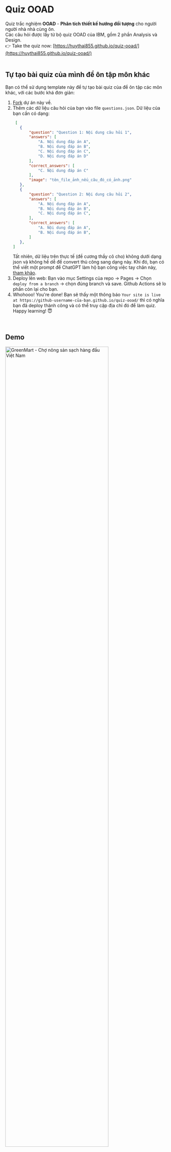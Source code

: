 # Quiz OOAD
Quiz trắc nghiệm **OOAD** - **Phân tích thiết kế hướng đối tượng** cho người người nhà nhà cùng ôn. <br />
Các câu hỏi được lấy từ bộ quiz OOAD của IBM, gồm 2 phần Analysis và Design. <br />
👉 Take the quiz now: [https://huythai855.github.io/quiz-ooad/](https://huythai855.github.io/quiz-ooad/)
<br />
<br />

## Tự tạo bài quiz của mình để ôn tập môn khác
Bạn có thể sử dụng template này để tự tạo bài quiz của để ôn tập các môn khác, với các bước khá đơn giản:
1. [Fork](https://github.com/huythai855/quiz-ooad/fork) dự án này về.
2. Thêm các dữ liệu câu hỏi của bạn vào file `questions.json`. Dữ liệu của bạn cần có dạng:
   ```json
    [
      {
          "question": "Question 1: Nội dung câu hỏi 1",
          "answers": [
              "A. Nội dung đáp án A",
              "B. Nội dung đáp án B",
              "C. Nội dung đáp án C",
              "D. Nội dung đáp án D"
          ],
          "correct_answers": [
              "C. Nội dung đáp án C"
          ],
          "image": "tên_file_ảnh_nếu_câu_đó_có_ảnh.png"
      },
      {
          "question": "Question 2: Nội dung câu hỏi 2",
          "answers": [
              "A. Nội dung đáp án A",
              "B. Nội dung đáp án B",
              "C. Nội dung đáp án C",
          ],
          "correct_answers": [
              "A. Nội dung đáp án A",
              "B. Nội dung đáp án B",
          ]
      },
   ]
   ```
   Tất nhiên, dữ liệu trên thực tế (đề cương thầy cô cho) không dưới dạng json và không hề dễ để convert thủ công sang dạng này. Khi đó, bạn có thể viết một prompt để ChatGPT làm hộ bạn công việc tay chân này, [tham khảo](https://chatgpt.com/share/09cab7e7-f564-4b8c-bf4a-f32d9fdbf3c1).
3. Deploy lên web: Bạn vào mục Settings của repo -> Pages -> Chọn `deploy from a branch` -> chọn đúng branch và save. Github Actions sẽ lo phần còn lại cho bạn.
4. Whohooo! You're done! Bạn sẽ thấy một thông báo `Your site is live at https://github-username-của-bạn.github.io/quiz-ooad/` thì có nghĩa bạn đã deploy thành công và có thể truy cập địa chỉ đó để làm quiz. Happy learning! 😇

<br />

## Demo
<div style="width: 100%;">
  <img src="https://i.imgur.com/nQJ1pvd.png" alt="GreenMart - Chợ nông sản sạch hàng đầu Việt Nam" style="width: 80%;">
</div>



_Built by @huythai855, @hongquant.17 and gpt-4o with luv!_ 💚
